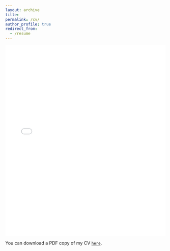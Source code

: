 ```yaml
---
layout: archive
title: 
permalink: /cv/
author_profile: true
redirect_from:
  - /resume
---
```


<iframe src="/files/FutingZou_CV.pdf" width="100%" height="600" frameborder="no" border="0" marginwidth="0" marginheight="0"></iframe>

You can download a PDF copy of my CV [`here`](/files/FutingZou_CV.pdf).
